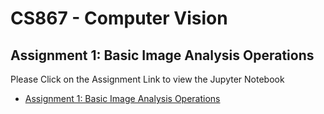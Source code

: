 # CS867 - Computer Vision
## Assignment 1: Basic Image Analysis Operations

Please Click on the Assignment Link to view the Jupyter Notebook
- [Assignment 1: Basic Image Analysis Operations](https://nbviewer.jupyter.org/github/UsamaShami11/CS871-Machine-Learning/blob/main/Amazon_Fires_assignment_1.ipynb)
